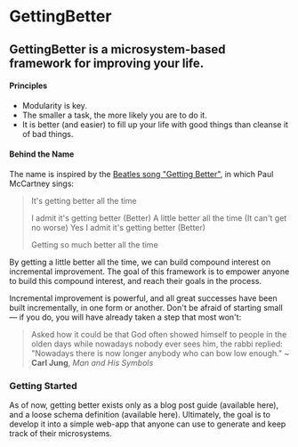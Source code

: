 # GettingBetter

## GettingBetter is a microsystem-based framework for improving your life.

#### Principles

- Modularity is key.
- The smaller a task, the more likely you are to do it.
- It is better (and easier) to fill up your life with good things than cleanse it of bad things.

#### Behind the Name

The name is inspired by the [Beatles song "Getting Better"](https://www.youtube.com/watch?v=EGlo9LzmOME), in which Paul McCartney sings:

> It's getting better all the time
>
> I admit it's getting better (Better)
> A little better all the time (It can't get no worse)
> Yes I admit it's getting better (Better)
> 
> Getting so much better all the time

By getting a little better all the time, we can build compound interest on incremental improvement. The goal of this framework is to empower anyone to build this compound interest, and reach their goals in the process.

Incremental improvement is powerful, and all great successes have been built incrementally, in one form or another. Don't be afraid of starting small — if you do, you will have already taken a step that most won't:

> Asked how it could be that God often showed himself to people in the olden days while nowadays nobody ever sees him, the rabbi replied: "Nowadays there is now longer anybody who can bow low enough." ~ **Carl Jung**, *Man and His Symbols*

### Getting Started 

As of now, getting better exists only as a blog post guide (available here), and a loose schema definition (available here). Ultimately, the goal is to develop it into a simple web-app that anyone can use to generate and keep track of their microsystems.